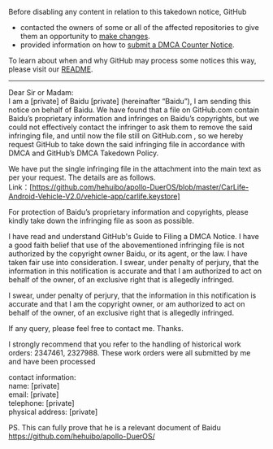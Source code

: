 Before disabling any content in relation to this takedown notice, GitHub
- contacted the owners of some or all of the affected repositories to give them an opportunity to [make changes](https://docs.github.com/en/github/site-policy/dmca-takedown-policy#a-how-does-this-actually-work).
- provided information on how to [submit a DMCA Counter Notice](https://docs.github.com/en/articles/guide-to-submitting-a-dmca-counter-notice).

To learn about when and why GitHub may process some notices this way, please visit our [README](https://github.com/github/dmca/blob/master/README.md#anatomy-of-a-takedown-notice).

---

Dear Sir or Madam:  
I am a [private] of Baidu [private] (hereinafter “Baidu”), I am sending this notice on behalf of Baidu. We have found that a file on GitHub.com contain Baidu’s proprietary information and infringes on Baidu’s copyrights, but we could not effectively contact the infringer to ask them to remove the said infringing file, and until now the file still on GitHub.com , so we hereby request GitHub to take down the said infringing file in accordance with DMCA and GitHub’s DMCA Takedown Policy.

We have put the single infringing file in the attachment into the main text as per your request. The details are as follows.  
Link：[https://github.com/hehuibo/apollo-DuerOS/blob/master/CarLife-Android-Vehicle-V2.0/vehicle-app/carlife.keystore]

For protection of Baidu’s proprietary information and copyrights, please kindly take down the infringing file as soon as possible.

I have read and understand GitHub's Guide to Filing a DMCA Notice. I have a good faith belief that use of the abovementioned infringing file is not authorized by the copyright owner Baidu, or its agent, or the law. I have taken fair use into consideration. I swear, under penalty of perjury, that the information in this notification is accurate and that I am authorized to act on behalf of the owner, of an exclusive right that is allegedly infringed.

I swear, under penalty of perjury, that the information in this notification is accurate and that I am the copyright owner, or am authorized to act on behalf of the owner, of an exclusive right that is allegedly infringed.

If any query, please feel free to contact me. Thanks.

I strongly recommend that you refer to the handling of historical work orders: 2347461, 2327988. These work orders were all submitted by me and have been processed

contact information:  
name: [private]  
email: [private]  
telephone: [private]  
physical address: [private]  

PS. This can fully prove that he is a relevant document of Baidu  
https://github.com/hehuibo/apollo-DuerOS/
